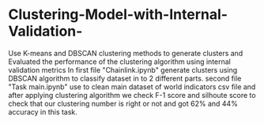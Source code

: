 # Clustering-Model-with-Internal-Validation-
Use K-means and DBSCAN clustering methods to generate clusters and Evaluated the performance of the clustering algorithm using internal validation metrics
In first file "Chainlink.ipynb" generate clusters using DBSCAN algorithm to classify dataset in to 2 different parts.
second file "Task main.ipynb" use to clean main dataset of world indicators csv file and after applying clustering algorithm we check F-1 score and silhoute score to check that our
clustering number is right or not and got 62% and 44% accuracy in this task.
